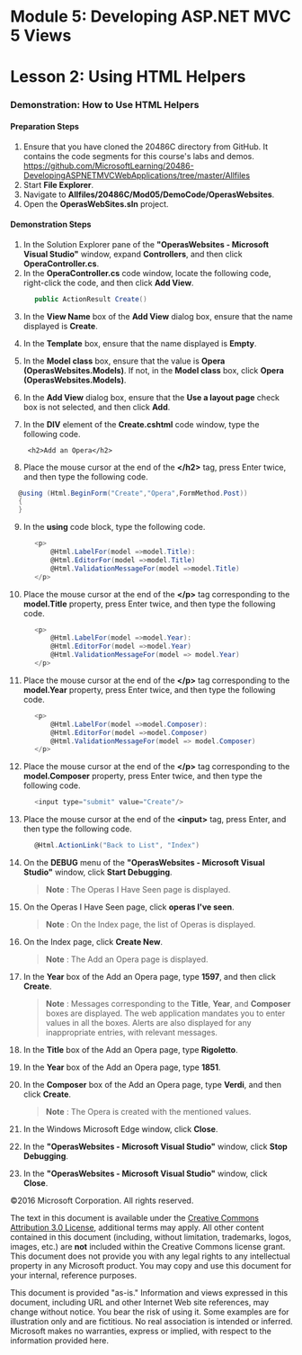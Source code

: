 # Module 5: Developing ASP.NET MVC 5 Views

# Lesson 2: Using HTML Helpers

### Demonstration: How to Use HTML Helpers

#### Preparation Steps

1. Ensure that you have cloned the 20486C directory from GitHub. It contains the code segments for this course's labs and demos. 
https://github.com/MicrosoftLearning/20486-DevelopingASPNETMVCWebApplications/tree/master/Allfiles
2. Start **File Explorer**.
3. Navigate to **Allfiles/20486C/Mod05/DemoCode/OperasWebsites**.
4. Open the **OperasWebSites.sln** project.

#### Demonstration Steps

1. In the Solution Explorer pane of the **"OperasWebsites - Microsoft Visual Studio"** window, expand **Controllers**, and then click  **OperaController.cs**.
2. In the **OperaController.cs** code window, locate the following code, right-click the code, and then click **Add View**.

  ```cs
		public ActionResult Create()
```
3. In the **View Name** box of the **Add View** dialog box, ensure that the name displayed is **Create**.
4. In the **Template** box, ensure that the name displayed is **Empty**.
5. In the **Model class** box, ensure that the value is **Opera (OperasWebsites.Models)**. If not, in the **Model class** box, click **Opera (OperasWebsites.Models)**.
6. In the **Add View** dialog box, ensure that the **Use a layout page** check box is not selected, and then click **Add**.
7. In the **DIV** element of the **Create.cshtml** code window, type the following code.

		<h2>Add an Opera</h2>

8. Place the mouse cursor at the end of the **&lt;/h2&gt;** tag, press Enter twice, and then type the following code.

  ```cs
	@using (Html.BeginForm("Create","Opera",FormMethod.Post))   
    {
    }
```
9. In the **using** code block, type the following code.

  ```cs
		<p> 
		    @Html.LabelFor(model =>model.Title):        
		    @Html.EditorFor(model =>model.Title) 
		    @Html.ValidationMessageFor(model =>model.Title)   
		</p>
```
10. Place the mouse cursor at the end of the **&lt;/p&gt;** tag corresponding to the **model.Title** property, press Enter twice, and then type the following code.

  ```cs
		<p>
		    @Html.LabelFor(model =>model.Year): 
		    @Html.EditorFor(model =>model.Year)
		    @Html.ValidationMessageFor(model => model.Year)		   
		</p>
```
11. Place the mouse cursor at the end of the **&lt;/p&gt;** tag corresponding to the **model.Year** property, press Enter twice, and then type the following code.

  ```cs
		<p>
		    @Html.LabelFor(model =>model.Composer):
		    @Html.EditorFor(model =>model.Composer) 
		    @Html.ValidationMessageFor(model => model.Composer)
		</p>
```
12. Place the mouse cursor at the end of the **&lt;/p&gt;** tag corresponding to the **model.Composer** property, press Enter twice, and then type the following code.

  ```cs
		<input type="submit" value="Create"/>
```
13. Place the mouse cursor at the end of the **&lt;input&gt;** tag, press Enter, and then type the following code.

  ```cs
		@Html.ActionLink("Back to List", "Index")
```
14. On the **DEBUG** menu of the **"OperasWebsites - Microsoft Visual Studio"** window, click **Start Debugging**.

    >**Note** : The Operas I Have Seen page is displayed.

15. On the Operas I Have Seen page, click **operas I've seen**.

    >**Note** : On the Index page, the list of Operas is displayed.

16. On the Index page, click **Create New**.

    >**Note** : The Add an Opera page is displayed.

17. In the **Year** box of the Add an Opera page, type **1597**, and then click **Create**.

    >**Note** : Messages corresponding to the **Title**, **Year**, and **Composer** boxes are displayed. The web application mandates you to enter values in all the boxes. Alerts are also displayed for any inappropriate entries, with relevant messages.

18. In the **Title** box of the Add an Opera page, type **Rigoletto**.
19. In the **Year** box of the Add an Opera page, type **1851**.
20. In the **Composer** box of the Add an Opera page, type **Verdi**, and then click **Create**.

    >**Note** : The Opera is created with the mentioned values.

21. In the Windows Microsoft Edge window, click **Close**.
22. In the **"OperasWebsites - Microsoft Visual Studio"** window, click **Stop Debugging**.
23. In the **"OperasWebsites - Microsoft Visual Studio"** window, click **Close**.

©2016 Microsoft Corporation. All rights reserved. 

The text in this document is available under the  [Creative Commons Attribution 3.0 License](https://creativecommons.org/licenses/by/3.0/legalcode), additional terms may apply. All other content contained in this document (including, without limitation, trademarks, logos, images, etc.) are  **not**  included within the Creative Commons license grant. This document does not provide you with any legal rights to any intellectual property in any Microsoft product. You may copy and use this document for your internal, reference purposes.

This document is provided &quot;as-is.&quot; Information and views expressed in this document, including URL and other Internet Web site references, may change without notice. You bear the risk of using it. Some examples are for illustration only and are fictitious. No real association is intended or inferred. Microsoft makes no warranties, express or implied, with respect to the information provided here.
